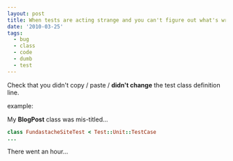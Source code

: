 ```yaml
---
layout: post
title: When tests are acting strange and you can't figure out what's wrong...
date: '2010-03-25'
tags:
  - bug
  - class
  - code
  - dumb
  - test
---
```


Check that you didn't copy / paste / <strong>didn't change</strong> the test class definition line.

example:

My <strong>BlogPost</strong> class was mis-titled...

```ruby
class FundastacheSiteTest < Test::Unit::TestCase
...
```

There went an hour...
